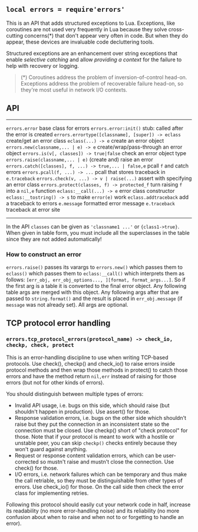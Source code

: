 
## `local errors = require'errors'`

This is an API that adds structured exceptions to Lua. Exceptions, like
coroutines are not used very frequently in Lua because they solve
cross-cutting concerns(*) that don't appear very often in code. But when
they do appear, these devices are invaluable code decluttering tools.

Structured exceptions are an enhancement over string exceptions that enable
_selective catching_ and allow _providing a context_ for the failure to help
with recovery or logging.

> (*) Coroutines address the problem of inversion-of-control head-on.
Exceptions address the problem of recoverable failure head-on, so they're
most useful in network I/O contexts.

## API

-------------------------------------------------------- ---------------------
`errors.error`                                           base class for errors
`errors.error:init()`                                    stub: called after the error is created
`errors.errortype([classname], [super]) -> eclass`       create/get an error class
`eclass(...) -> e`                                       create an error object
`errors.new(classname,... | e) -> e`                     create/wrap/pass-through an error object
`errors.is(v[, classes]) -> true|false`                  check an error object type
`errors.raise(classname,... | e)`                        (create and) raise an error
`errors.catch([classes], f, ...) -> true,... | false,e`  pcall `f` and catch errors
`errors.pcall(f, ...) -> ...`                            pcall that stores traceback in `e.traceback`
`errors.check(v, ...) -> v | raise(...)`                 assert with specifying an error class
`errors.protect(classes, f) -> protected_f`              turn raising `f` into a `nil,e` function
`eclass:__call(...) -> e`                                error class constructor
`eclass:__tostring() -> s`                               to make `error(e)` work
`eclass.addtraceback`                                    add a traceback to errors
`e.message`                                              formatted error message
`e.traceback`                                            traceback at error site
-------------------------------------------------------- ---------------------

In the API `classes` can be given as `'classname1 ...'` or `{class1->true}`.
When given in table form, you must include all the superclasses in the table
since they are not added automatically!

### How to construct an error

`errors.raise()` passes its varargs to `errors.new()` which passes them
to `eclass()` which passes them to `eclass:__call()` which interprets them
as follows: `[err_obj, err_obj_options..., ][format, format_args...]`.
So if the first arg is a table it is converted to the final error object.
Any following table args are merged with this object. Any following args
after that are passed to `string.format()` and the result is placed in
`err_obj.message` (if `message` was not already set). All args are optional.

## TCP protocol error handling

### `errors.tcp_protocol_errors(protocol_name) -> check_io, checkp, check, protect`

This is an error-handling discipline to use when writing TCP-based
protocols. Use check(), checkp() and check_io() to raise errors inside
protocol methods and then wrap those methods in protect() to catch those
errors and have the method return `nil,err` instead of raising for those
errors (but not for other kinds of errors).

You should distinguish between multiple types of errors:

- Invalid API usage, i.e. bugs on this side, which should raise (but shouldn't
  happen in production). Use assert() for those.
- Response validation errors, i.e. bugs on the other side which shouldn't
  raise but they put the connection in an inconsistent state so the connection
  must be closed. Use checkp() short of "check protocol" for those. Note that
  if your protocol is meant to work with a hostile or unstable peer, you can
  skip `checkp()` checks entirely because they won't guard against anything.
- Request or response content validation errors, which can be user-corrected
  so mustn't raise and mustn't close the connection. Use check() for those.
- I/O errors, i.e. network failures which can be temporary and thus make the
  call retriable, so they must be distinguishable from other types of errors.
  Use check_io() for those. On the call side then check the error class for
  implementing retries.

Following this protocol should easily cut your network code in half, increase
its readability (no more error-handling noise) and its reliability (no more
confusion about when to raise and when not to or forgetting to handle an error).
